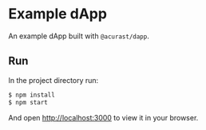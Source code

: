 # Example dApp

An example dApp built with `@acurast/dapp`.

## Run

In the project directory run:

```bash
$ npm install
$ npm start
```

And open [http://localhost:3000](http://localhost:3000) to view it in your browser.
